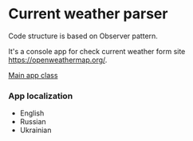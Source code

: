 # Current weather parser
Code structure is based on Observer pattern.

It's a console app for check current weather form site https://openweathermap.org/.

[Main app class](.src/main/java/ua/weather/WeatherStation.java)

### App localization
  * English
  * Russian
  * Ukrainian